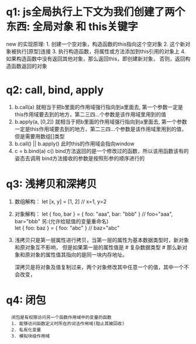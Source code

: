 # q1: js全局执行上下文为我们创建了两个东西:  全局对象 和 this关键字
  new 的实现原理:
    1. 创建一个空对象，构造函数的this指向这个空对象
    2. 这个新对象被执行[原型]连接
    3. 执行构造函数，将属性或方法添加到this引用的对象上
    4. 如果构造函数中没有返回其他对象，那么返回this，即创建新对象，
       否则，返回构造函数返回的对象

# q2: call, bind, apply
  1. b.call(a) 就相当于把b里面的作用域强行指向到a里面去,
     第一个参数一定是this作用域要去到的地方，第二三四...个参数是该作用域里用到的值
  2. b.apply(a, [0,2]) 就相当于把b里面的作用域强行指向到a里面去,
     第一个参数一定是this作用域要去到的地方，第二三四...个参数是该作用域里用到的值，
     但是需要用数组[]类型
  3. b.call() || b.apply() 此时this的作用域会指向window
  4. c = b.bind(a)
     c() 
     bind方法返回的是一个修改过的函数，所以该用函数该有的姿态去调用
     bind方法接收的参数是按照形参的顺序进行的

#  q3: 浅拷贝和深拷贝
   1. 数组解构：
         let [x, y] = [1, 2]         // x=1, y=2
   2. 对象解构：
         let { foo, bar } = { foo: "aaa", bar: "bbb" }    // foo="aaa",  bar="bbb"
         另:(允许给赋值的变量重命名)  
         let { foo: baz } = { foo: "abc" }    //  baz="abc"
   3. 浅拷贝只是第一层属性进行拷贝，当第一层的属性为基本数据类型时，新对象和原对象互不影响，
      但是如果第一层的属性值是 # 复杂数据类型 # 那么新对象和原对象的属性值其指向的是同一块内存地址。

      深拷贝是将对象及值复制过来，两个对象修改其中任意一个的值，其中一个不会改变，

#  q4: 闭包
      闭包是有权限访问另一个函数作用域中的变量的函数
      1. 能够访问函数定义时所在的词法作用域(阻止其被回收)
      2. 私有化变量
      3. 模拟块级作用域
